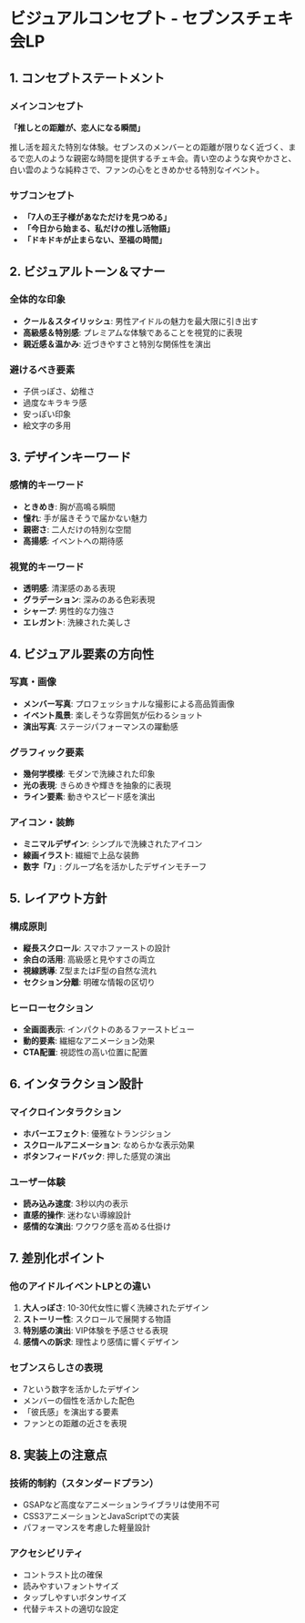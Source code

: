 # ビジュアルコンセプト - セブンスチェキ会LP

## 1. コンセプトステートメント

### メインコンセプト
**「推しとの距離が、恋人になる瞬間」**

推し活を超えた特別な体験。セブンスのメンバーとの距離が限りなく近づく、まるで恋人のような親密な時間を提供するチェキ会。青い空のような爽やかさと、白い雲のような純粋さで、ファンの心をときめかせる特別なイベント。

### サブコンセプト
- **「7人の王子様があなただけを見つめる」**
- **「今日から始まる、私だけの推し活物語」**
- **「ドキドキが止まらない、至福の時間」**

## 2. ビジュアルトーン＆マナー

### 全体的な印象
- **クール＆スタイリッシュ**: 男性アイドルの魅力を最大限に引き出す
- **高級感＆特別感**: プレミアムな体験であることを視覚的に表現
- **親近感＆温かみ**: 近づきやすさと特別な関係性を演出

### 避けるべき要素
- 子供っぽさ、幼稚さ
- 過度なキラキラ感
- 安っぽい印象
- 絵文字の多用

## 3. デザインキーワード

### 感情的キーワード
- **ときめき**: 胸が高鳴る瞬間
- **憧れ**: 手が届きそうで届かない魅力
- **親密さ**: 二人だけの特別な空間
- **高揚感**: イベントへの期待感

### 視覚的キーワード
- **透明感**: 清潔感のある表現
- **グラデーション**: 深みのある色彩表現
- **シャープ**: 男性的な力強さ
- **エレガント**: 洗練された美しさ

## 4. ビジュアル要素の方向性

### 写真・画像
- **メンバー写真**: プロフェッショナルな撮影による高品質画像
- **イベント風景**: 楽しそうな雰囲気が伝わるショット
- **演出写真**: ステージパフォーマンスの躍動感

### グラフィック要素
- **幾何学模様**: モダンで洗練された印象
- **光の表現**: きらめきや輝きを抽象的に表現
- **ライン要素**: 動きやスピード感を演出

### アイコン・装飾
- **ミニマルデザイン**: シンプルで洗練されたアイコン
- **線画イラスト**: 繊細で上品な装飾
- **数字「7」**: グループ名を活かしたデザインモチーフ

## 5. レイアウト方針

### 構成原則
- **縦長スクロール**: スマホファーストの設計
- **余白の活用**: 高級感と見やすさの両立
- **視線誘導**: Z型またはF型の自然な流れ
- **セクション分離**: 明確な情報の区切り

### ヒーローセクション
- **全画面表示**: インパクトのあるファーストビュー
- **動的要素**: 繊細なアニメーション効果
- **CTA配置**: 視認性の高い位置に配置

## 6. インタラクション設計

### マイクロインタラクション
- **ホバーエフェクト**: 優雅なトランジション
- **スクロールアニメーション**: なめらかな表示効果
- **ボタンフィードバック**: 押した感覚の演出

### ユーザー体験
- **読み込み速度**: 3秒以内の表示
- **直感的操作**: 迷わない導線設計
- **感情的な演出**: ワクワク感を高める仕掛け

## 7. 差別化ポイント

### 他のアイドルイベントLPとの違い
1. **大人っぽさ**: 10-30代女性に響く洗練されたデザイン
2. **ストーリー性**: スクロールで展開する物語
3. **特別感の演出**: VIP体験を予感させる表現
4. **感情への訴求**: 理性より感情に響くデザイン

### セブンスらしさの表現
- 7という数字を活かしたデザイン
- メンバーの個性を活かした配色
- 「彼氏感」を演出する要素
- ファンとの距離の近さを表現

## 8. 実装上の注意点

### 技術的制約（スタンダードプラン）
- GSAPなど高度なアニメーションライブラリは使用不可
- CSS3アニメーションとJavaScriptでの実装
- パフォーマンスを考慮した軽量設計

### アクセシビリティ
- コントラスト比の確保
- 読みやすいフォントサイズ
- タップしやすいボタンサイズ
- 代替テキストの適切な設定